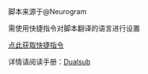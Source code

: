 脚本来源于@Neurogram

需使用快捷指令对脚本翻译的语言进行设置

[点此获取快捷指令](https://www.icloud.com/shortcuts/8ec4a2a3af514282bf27a11050f39fc2)

详情请阅读手册：[Dualsub](https://neurogram.notion.site/Dualsub-b8b2c5259ef54b349722717ec25c2853)
